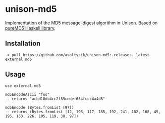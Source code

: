 # unison-md5

Implementation of the MD5 message-digest algorithm in Unison. Based on [pureMD5 Haskell library](https://github.com/TomMD/pureMD5).


## Installation

```
.> pull https://github.com/asoltysik/unison-md5:.releases._latest external.md5
```


## Usage


```
use external.md5

md5EncodeAscii "foo"  
-- returns "acbd18db4cc2f85cedef654fccc4a4d8"

md5Encode (Bytes.fromList [97])
-- returns (Bytes.fromList [12, 193, 117, 185, 192, 241, 182, 168, 49, 195, 153, 226, 105, 119, 38, 97])
```
